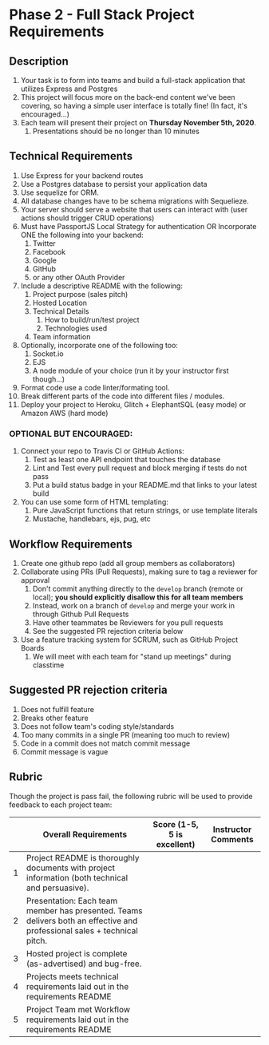 # Phase 2 - Full Stack Project Requirements

## Description

1. Your task is to form into teams and build a full-stack application that utilizes Express and Postgres
1. This project will focus more on the back-end content we've been covering, so having a simple user interface is totally fine! (In fact, it's encouraged...)
1. Each team will present their project on **Thursday November 5th, 2020**.
    1. Presentations should be no longer than 10 minutes

## Technical Requirements 

1. Use  Express for your backend routes
1. Use a Postgres database to persist your application data
1. Use sequelize for ORM.
1. All database changes have to be schema migrations with Sequelieze.
1. Your server should serve a website that users can interact with (user actions should trigger CRUD operations)
1. Must have PassportJS Local Strategy for authentication OR Incorporate ONE the following into your backend:
    1. Twitter
    1. Facebook
    1. Google
    1. GitHub
    1. or any other OAuth Provider
1. Include a descriptive README with the following:
    1. Project purpose (sales pitch)
    1. Hosted Location
    1. Technical Details
        1. How to build/run/test project
        1. Technologies used
    1. Team information
1. Optionally, incorporate one of the following too:
    1. Socket.io
    1. EJS
    1. A node module of your choice (run it by your instructor first though...)
1. Format code use a code linter/formating tool.
1. Break different parts of the code into different files / modules.
1. Deploy your project to Heroku, Glitch + ElephantSQL (easy mode) or Amazon AWS (hard mode)


### OPTIONAL BUT ENCOURAGED:

1. Connect your repo to Travis CI or GitHub Actions:
    1. Test as least one API endpoint that touches the database
    1. Lint and Test every pull request and block merging if tests do not pass
    1. Put a build status badge in your README.md that links to your latest build
1. You can use some form of HTML templating:
    1. Pure JavaScript functions that return strings, or use template literals 
    1. Mustache, handlebars, ejs, pug, etc

## Workflow Requirements

1. Create one github repo (add all group members as collaborators)
1. Collaborate using PRs (Pull Requests), making sure to tag a reviewer for approval
    1. Don't commit anything directly to the `develop` branch (remote or local); **you should explicitly disallow this for all team members**
    1. Instead, work on a branch of `develop` and merge your work in through Github Pull Requests
    1. Have other teammates be Reviewers for you pull requests
    1. See the suggested PR rejection criteria below
1. Use a feature tracking system for SCRUM, such as GitHub Project Boards
    1. We will meet with each team for "stand up meetings" during classtime


## Suggested PR rejection criteria

1. Does not fulfill feature
1. Breaks other feature
1. Does not follow team's coding style/standards
1. Too many commits in a single PR (meaning too much to review)
1. Code in a commit does not match commit message
1. Commit message is vague


## Rubric

Though the project is pass fail, the following rubric will be used to provide feedback to each project team:

|   | Overall Requirements                                                                                                     | Score  (1-5, 5  is excellent) | Instructor Comments |
|---|--------------------------------------------------------------------------------------------------------------------------|-------------------------------|---------------------|
| 1 | Project README is thoroughly documents with project information (both technical and persuasive).                         |                               |                     |
| 2 | Presentation: Each team member has presented. Teams delivers both an effective and professional sales + technical pitch. |                               |                     |
| 3 | Hosted project is complete (as-advertised) and bug-free.                                                                 |                               |                     |
| 4 | Projects meets technical requirements laid out in the requirements README                                                |                               |                     |
| 5 | Project Team met Workflow requirements laid out in the requirements README                                               |                               |                     |

